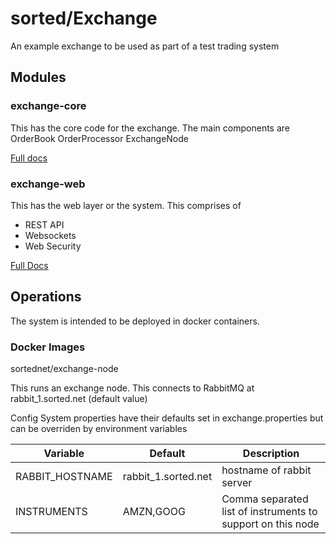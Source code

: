 
# sorted/Exchange

An example exchange to be used as part of a test trading system


## Modules

### exchange-core
This has the core code for the exchange. The main components are 
OrderBook
OrderProcessor
ExchangeNode

[Full docs](exchange-core.md)

### exchange-web
This has the web layer or the system. This comprises of
* REST API
* Websockets
* Web Security

[Full Docs](exchange-web.md)

## Operations

The system is intended to be deployed in docker containers.

### Docker Images

sortednet/exchange-node

This runs an exchange node. This connects to RabbitMQ at rabbit_1.sorted.net (default value)

Config
System properties have their defaults set in exchange.properties but can be overriden by environment variables

| Variable            | Default             | Description                                                 |
|---------------------|---------------------|-------------------------------------------------------------|
| RABBIT_HOSTNAME     | rabbit_1.sorted.net | hostname of rabbit server                                   |
| INSTRUMENTS         | AMZN,GOOG           | Comma separated list of instruments to support on this node |







